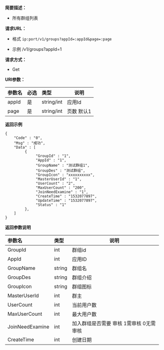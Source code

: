 
**简要描述：**

- 所有群组列表

**请求URL：**
- 格式 ` ip:port/v1/groups?appId=:appId&page=:page `

- 示例 /v1/groups?appId=1

**请求方式：**
- Get

**URI参数：**

|参数名|必选|类型|说明|
|:----    |:---|:----- |-----   |
|appId |是  |string/int |应用Id   |
|page |是  |string/int |页数  默认1   |


 **返回示例**

 ```
 {
     "Code" : "0",
     "Msg" : "成功",
     "Data" : [
          {
               "GroupId" : "1",
               "AppId" : "1",
               "GroupName" : "测试群组1",
               "GroupDes" : "测试群组",
               "GroupIcon" : "xxxxxxxxxx",
               "MasterUserId" : "1",
               "UserCount" : "2",
               "MaxUserCount" : "200",
               "JoinNeedExamine" : "1",
               "CreateTime" : "1532077897",
               "UpdateTime" : "1532077897",
               "Status" : "1"
          },
     ]
 }

 ```





 **返回参数说明**

|参数名|类型|说明|
|:-----  |:-----|-----                           |
|GroupId |int   |群组id  |
|AppId |int   |应用ID  |
|GroupName |string   |群组名  |
|GroupDes |string   |群组介绍  |
|GroupIcon |string   |群组图标  |
|MasterUserId |int   |群主  |
|UserCount |int   |当前用户数  |
|MaxUserCount |int   |最大用户数  |
|JoinNeedExamine |int   |加入群组是否需要 审核  1需审核  0无需审核|
|CreateTime |int   |创建日期  |



